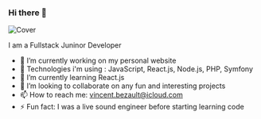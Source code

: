 ### Hi there 👋

![Cover](https://github.com/VinceBLT/VinceBLT/bg-mountains-colors-img/pexels-simon-berger-1323550-(1).jpg)

I am a Fullstack Juninor Developer

- 🔭 I’m currently working on my personal website 
- 🚀 Technologies i'm using : JavaScript, React.js, Node.js, PHP, Symfony
- 🌱 I’m currently learning React.js
- 👯 I’m looking to collaborate on any fun and interesting projects
- 📫 How to reach me: vincent.bezault@icloud.com
- ⚡ Fun fact: I was a live sound engineer before starting learning code
